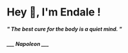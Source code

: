 <h1 title="head"> Hey 👋, I'm Endale !</h1>

**<h5><i>" The best cure for the body is a quiet mind. "</i></h5>**

*<b>___ Napoleon ___</b>*
